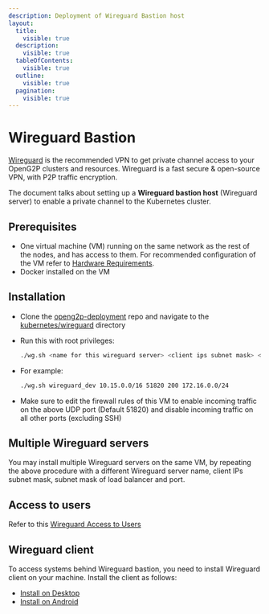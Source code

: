 ```yaml
---
description: Deployment of Wireguard Bastion host
layout:
  title:
    visible: true
  description:
    visible: true
  tableOfContents:
    visible: true
  outline:
    visible: true
  pagination:
    visible: true
---
```


# Wireguard Bastion

[Wireguard](https://www.wireguard.com/) is the recommended VPN to get private channel access to your OpenG2P clusters and resources. Wireguard is a fast secure & open-source VPN, with P2P traffic encryption.

The document talks about setting up a **Wireguard bastion host** (Wireguard server) to enable a private channel to the Kubernetes cluster.

## Prerequisites

* One virtual machine (VM) running on the same network as the rest of the nodes, and has access to them. For recommended configuration of the VM refer to [Hardware Requirements](../../hardware-requirements.md).
* Docker installed on the VM

## Installation

* Clone the [openg2p-deployment](https://github.com/OpenG2P/openg2p-deployment) repo and navigate to the [kubernetes/wireguard](https://github.com/OpenG2P/openg2p-deployment/tree/main/kubernetes/wireguard) directory
*   Run this with root privileges:

    ```bash
    ./wg.sh <name for this wireguard server> <client ips subnet mask> <port> <no of peers> <subnet mask of the cluster nodes & lbs>
    ```
*   For example:

    ```bash
    ./wg.sh wireguard_dev 10.15.0.0/16 51820 200 172.16.0.0/24
    ```
* Make sure to edit the firewall rules of this VM to enable incoming traffic on the above UDP port (Default 51820) and disable incoming traffic on all other ports (excluding SSH)

## Multiple Wireguard servers

You may install multiple Wireguard servers on the same VM, by repeating the above procedure with a different Wireguard server name, client IPs subnet mask, subnet mask of load balancer and port.

## Access to users

Refer to this [Wireguard Access to Users](wireguard-access-to-users.md)

## Wireguard client

To access systems behind Wireguard bastion, you need to install Wireguard client on your machine. Install the client as follows:

* [Install on Desktop](install-wireguard-client-on-machine.md)
* [Install on Android](install-wireguard-app-and-activate-tunnel.md)
